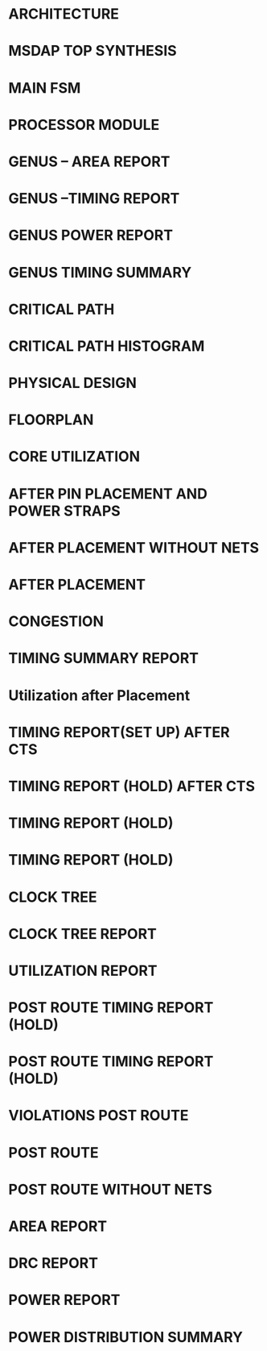 # ARCHITECTURE

# MSDAP TOP SYNTHESIS

# MAIN FSM

# PROCESSOR MODULE

# GENUS – AREA REPORT

# GENUS –TIMING REPORT

# GENUS POWER REPORT 

# GENUS TIMING SUMMARY 

# CRITICAL PATH

# CRITICAL PATH HISTOGRAM

# PHYSICAL DESIGN

# FLOORPLAN

# CORE UTILIZATION

# AFTER PIN PLACEMENT AND POWER STRAPS

# AFTER PLACEMENT WITHOUT NETS

# AFTER PLACEMENT

# CONGESTION

# TIMING SUMMARY REPORT

# Utilization after Placement

# TIMING REPORT(SET UP) AFTER CTS

# TIMING REPORT (HOLD) AFTER CTS

# TIMING REPORT (HOLD)

# TIMING REPORT (HOLD)

# CLOCK TREE

# CLOCK TREE REPORT

# UTILIZATION REPORT

# POST ROUTE TIMING REPORT (HOLD)

# POST ROUTE TIMING REPORT (HOLD)

# VIOLATIONS POST ROUTE

# POST ROUTE

# POST ROUTE WITHOUT NETS

# AREA REPORT

# DRC REPORT

# POWER REPORT

# POWER DISTRIBUTION SUMMARY
